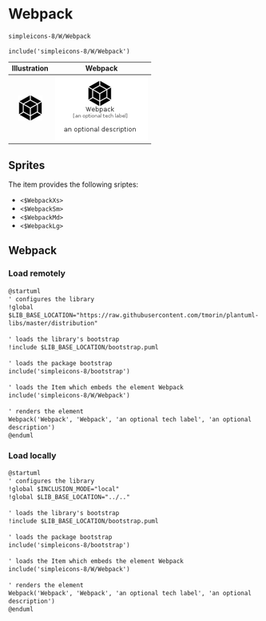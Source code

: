 # Webpack


```text
simpleicons-8/W/Webpack
```

```text
include('simpleicons-8/W/Webpack')
```



| Illustration | Webpack |
| :---: | :---: |
| ![illustration for Illustration](../../simpleicons-8/W/Webpack.png) | ![illustration for Webpack](../../simpleicons-8/W/Webpack.Local.png) |



## Sprites
The item provides the following sriptes:

- `<$WebpackXs>`
- `<$WebpackSm>`
- `<$WebpackMd>`
- `<$WebpackLg>`





## Webpack

### Load remotely
```plantuml
@startuml
' configures the library
!global $LIB_BASE_LOCATION="https://raw.githubusercontent.com/tmorin/plantuml-libs/master/distribution"

' loads the library's bootstrap
!include $LIB_BASE_LOCATION/bootstrap.puml

' loads the package bootstrap
include('simpleicons-8/bootstrap')

' loads the Item which embeds the element Webpack
include('simpleicons-8/W/Webpack')

' renders the element
Webpack('Webpack', 'Webpack', 'an optional tech label', 'an optional description')
@enduml
```

### Load locally
```plantuml
@startuml
' configures the library
!global $INCLUSION_MODE="local"
!global $LIB_BASE_LOCATION="../.."

' loads the library's bootstrap
!include $LIB_BASE_LOCATION/bootstrap.puml

' loads the package bootstrap
include('simpleicons-8/bootstrap')

' loads the Item which embeds the element Webpack
include('simpleicons-8/W/Webpack')

' renders the element
Webpack('Webpack', 'Webpack', 'an optional tech label', 'an optional description')
@enduml
```

